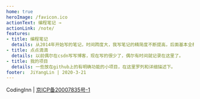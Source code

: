 ```yaml
---
home: true
heroImage: /favicon.ico
actionText: 编程笔记 →
actionLink: /note/
features:
- title: 编程笔记
  details: 从2014年开始写的笔记，时间跨度大，我写笔记的精简度不断提高，后面基本全都是只写了功能和知识点的罗列，没有任何描述性的东西，主要用来在写代码的时候进行功能查询~
- title: 点点滴滴
  details: 以前偶尔在csdn写写博客，现在写的很少了，偶尔有时间就记录在这里了。
- title: 我的项目
  details: 一些放在github上的有明确功能的小项目，在这里罗列和详细描述下。
footer:  JiYangLin | 2020-3-21
---
```

CodingInn |  [京ICP备20007835号-1](http://beian.miit.gov.cn/)